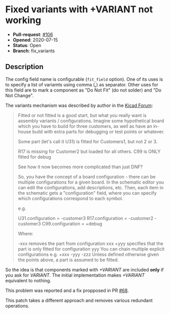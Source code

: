 # Fixed variants with +VARIANT not working

- **Pull-request**: [#106](https://github.com/SchrodingersGat/KiBoM/pull/106)
- **Opened**: 2020-07-15
- **Status**: Open
- **Branch**: fix_variants

## Description

The config field name is configurable (`fit_field` option).
One of its uses is to specify a list of variamts using comma (**,**) as separator.
Other uses for this field are to mark a component as "Do Not Fit" (do not solder) and "Do Not Change".

The variants mechanism was described by author in the [Kicad Forum](https://forum.kicad.info/t/flag-for-component-not-assembled-or-not-mounted-on-pcb/8169/2):

> Fitted or not fitted is a good start, but what you really want is assembly variants / configurations. Imagine some hypothetical board which you have to build for three customers, as well as have an in-house build with extra parts for debugging or test points or whatever.
> 
> Some part (let's call it U31) is fitted for Customers1, but not 2 or 3.
> 
> R17 is missing for Customer2 but loaded for all others.
> C99 is ONLY fitted for debug
> 
> See how it now becomes more complicated than just DNF?
> 
> So, you have the concept of a board configuration - there can be multiple configurations for a given board. In the schematic editor you can edit the configurations, add descriptions, etc. Then, each item in the schematic gets a "configuration" field, where you can specify which configurations correspond to each symbol.
> 
> e.g.
> 
> U31.configuration = -customer3
> R17.configuration = -customer2 -customer3
> C99.configuration = +debug
> 
> Where:
> 
> -xxx removes the part from configuration xxx
> +yyy specifies that the part is only fitted for configuration yyy
> You can chain multiple explicit configurations e.g. +xxx -yyy -zzz
> Unless defined otherwise given the points above, a part is assumed to be fitted.

So the idea is that components marked with *+VARIANT* are included **only** if you ask for *VARIANT*.
The initial implementation makes *+VARIANT* equivalent to nothing.

This problem was reported and a fix propposed in PR [#68](https://github.com/SchrodingersGat/KiBoM/pull/68).

This patch takes a different approach and removes various redundant operations.
